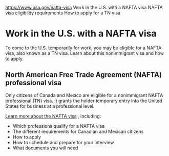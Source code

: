 

https://www.usa.gov/nafta-visa
Work in the U.S. with a NAFTA visa
NAFTA visa eligibility requirements
How to apply for a TN visa

Work in the U.S. with a NAFTA visa
==================================

To come to the U.S. temporarily for work, you may be eligible for a NAFTA visa, also known as a TN visa. Learn about this nonimmigrant visa and how to apply.

**North American Free Trade Agreement (NAFTA) professional visa**
-----------------------------------------------------------------

Only citizens of Canada and Mexico are eligible for a nonimmigrant NAFTA professional (TN) visa. It grants the holder temporary entry into the United States for business at a professional level.

[Learn more about the NAFTA visa](https://travel.state.gov/content/travel/en/us-visas/employment/visas-canadian-mexican-usmca-professional-workers.html)
, including:

* Which professions qualify for a NAFTA visa
* The different requirements for Canadian and Mexican citizens
* How to apply
* How to schedule and prepare for your interview
* What documents you will need
